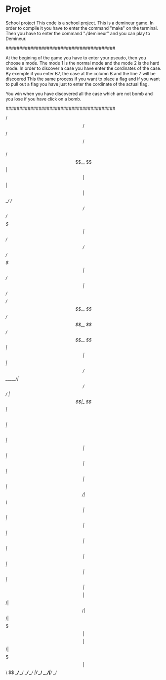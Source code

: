 # Projet
School project
This code is a school project. This is a demineur game.
In order to compile it you have to enter the command "make" on the terminal. 
Then you have to enter the command "./demineur" and you can play to Demineur.

########################################

At the begining of the game you have to enter your pseudo, then you choose a mode. The mode 1 is the normal mode and the mode 2 is the hard mode.
In order to discover a case you have enter the cordinates of the case. By exemple if you enter B7, the case at the column B and the line 7 will be discoered
This the same process if you want to place a flag and if you want to pull out a flag you have just to enter the cordinate of the actual flag.

You win when you have discovered all the case which are not bomb and you lose if you have click on a bomb.

########################################


  /$$$$$$                            /$$       /$$                           /$$      
 /$$__  $$                          | $$      | $$                          | $$      
| $$  \__/  /$$$$$$   /$$$$$$   /$$$$$$$      | $$       /$$   /$$  /$$$$$$$| $$   /$$
| $$ /$$$$ /$$__  $$ /$$__  $$ /$$__  $$      | $$      | $$  | $$ /$$_____/| $$  /$$/
| $$|_  $$| $$  \ $$| $$  \ $$| $$  | $$      | $$      | $$  | $$| $$      | $$$$$$/ 
| $$  \ $$| $$  | $$| $$  | $$| $$  | $$      | $$      | $$  | $$| $$      | $$_  $$ 
|  $$$$$$/|  $$$$$$/|  $$$$$$/|  $$$$$$$      | $$$$$$$$|  $$$$$$/|  $$$$$$$| $$ \  $$
 \______/  \______/  \______/  \_______/      |________/ \______/  \_______/|__/  \__/

